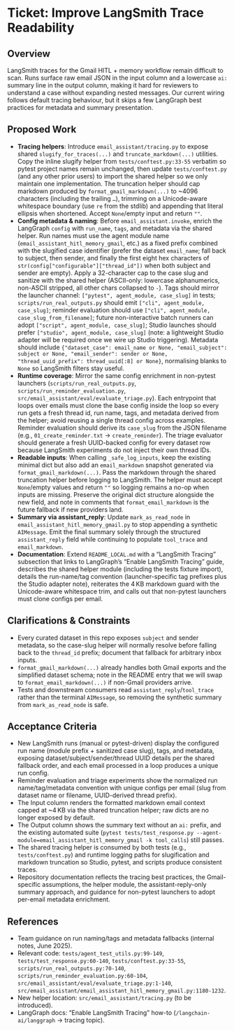 # Ticket: Improve LangSmith Trace Readability

## Overview
LangSmith traces for the Gmail HITL + memory workflow remain difficult to scan. Runs surface raw email JSON in the input column and a lowercase `ai:` summary line in the output column, making it hard for reviewers to understand a case without expanding nested messages. Our current wiring follows default tracing behaviour, but it skips a few LangGraph best practices for metadata and summary presentation.

## Proposed Work
- **Tracing helpers**: Introduce `email_assistant/tracing.py` to expose shared `slugify_for_traces(...)` and `truncate_markdown(...)` utilities. Copy the inline slugify helper from `tests/conftest.py:33-55` verbatim so pytest project names remain unchanged, then update `tests/conftest.py` (and any other prior users) to import the shared helper so we only maintain one implementation. The truncation helper should cap markdown produced by `format_gmail_markdown(...)` to ~4096 characters (including the trailing `…`), trimming on a Unicode-aware whitespace boundary (use `re` from the stdlib) and appending that literal ellipsis when shortened. Accept `None`/empty input and return `""`.
- **Config metadata & naming**: Before `email_assistant.invoke`, enrich the LangGraph `config` with `run_name`, `tags`, and metadata via the shared helper. Run names must use the agent module name (`email_assistant_hitl_memory_gmail`, etc.) as a fixed prefix combined with the slugified case identifier (prefer the dataset `email_name`; fall back to subject, then sender, and finally the first eight hex characters of `str(config["configurable"]["thread_id"])` when both subject and sender are empty). Apply a 32-character cap to the case slug and sanitize with the shared helper (ASCII-only: lowercase alphanumerics, non-ASCII stripped, all other chars collapsed to `-`). Tags should mirror the launcher channel: `["pytest", agent_module, case_slug]` in tests; `scripts/run_real_outputs.py` should emit `["cli", agent_module, case_slug]`; reminder evaluation should use `["cli", agent_module, case_slug_from_filename]`; future non-interactive batch runners can adopt `["script", agent_module, case_slug]`; Studio launches should prefer `["studio", agent_module, case_slug]` (note: a lightweight Studio adapter will be required once we wire up Studio triggering). Metadata should include `{"dataset_case": email_name or None, "email_subject": subject or None, "email_sender": sender or None, "thread_uuid_prefix": thread_uuid[:8] or None}`, normalising blanks to `None` so LangSmith filters stay useful.
- **Runtime coverage**: Mirror the same config enrichment in non-pytest launchers (`scripts/run_real_outputs.py`, `scripts/run_reminder_evaluation.py`, `src/email_assistant/eval/evaluate_triage.py`). Each entrypoint that loops over emails must clone the base config inside the loop so every run gets a fresh thread id, run name, tags, and metadata derived from the helper; avoid reusing a single thread config across examples. Reminder evaluation should derive its `case_slug` from the JSON filename (e.g., `01_create_reminder.txt` → `create_reminder`). The triage evaluator should generate a fresh UUID-backed config for every dataset row because LangSmith experiments do not inject their own thread IDs.
- **Readable inputs**: When calling `_safe_log_inputs`, keep the existing minimal dict but also add an `email_markdown` snapshot generated via `format_gmail_markdown(...)`. Pass the markdown through the shared truncation helper before logging to LangSmith. The helper must accept `None`/empty values and return `""` so logging remains a no-op when inputs are missing. Preserve the original dict structure alongside the new field, and note in comments that `format_email_markdown` is the future fallback if new providers land.
- **Summary via assistant_reply**: Update `mark_as_read_node` in `email_assistant_hitl_memory_gmail.py` to stop appending a synthetic `AIMessage`. Emit the final summary solely through the structured `assistant_reply` field while continuing to populate `tool_trace` and `email_markdown`.
- **Documentation**: Extend `README_LOCAL.md` with a “LangSmith Tracing” subsection that links to LangGraph’s “Enable LangSmith Tracing” guide, describes the shared helper module (including the tests fixture import), details the run-name/tag convention (launcher-specific tag prefixes plus the Studio adapter note), reiterates the 4 KB markdown guard with the Unicode-aware whitespace trim, and calls out that non-pytest launchers must clone configs per email.

## Clarifications & Constraints
- Every curated dataset in this repo exposes `subject` and sender metadata, so the case-slug helper will normally resolve before falling back to the `thread_id` prefix; document that fallback for arbitrary inbox inputs.
- `format_gmail_markdown(...)` already handles both Gmail exports and the simplified dataset schema; note in the README entry that we will swap to `format_email_markdown(...)` if non-Gmail providers arrive.
- Tests and downstream consumers read `assistant_reply`/`tool_trace` rather than the terminal `AIMessage`, so removing the synthetic summary from `mark_as_read_node` is safe.

## Acceptance Criteria
- New LangSmith runs (manual or pytest-driven) display the configured run name (module prefix + sanitized case slug), tags, and metadata, exposing dataset/subject/sender/thread UUID details per the shared fallback order, and each email processed in a loop produces a unique run config.
- Reminder evaluation and triage experiments show the normalized run name/tag/metadata convention with unique configs per email (slug from dataset name or filename, UUID-derived thread prefix).
- The Input column renders the formatted markdown email context capped at ~4 KB via the shared truncation helper; raw dicts are no longer exposed by default.
- The Output column shows the summary text without an `ai:` prefix, and the existing automated suite (`pytest tests/test_response.py --agent-module=email_assistant_hitl_memory_gmail -k tool_calls`) still passes.
- The shared tracing helper is consumed by both tests (e.g., `tests/conftest.py`) and runtime logging paths for slugification and markdown truncation so Studio, pytest, and scripts produce consistent traces.
- Repository documentation reflects the tracing best practices, the Gmail-specific assumptions, the helper module, the assistant-reply-only summary approach, and guidance for non-pytest launchers to adopt per-email metadata enrichment.

## References
- Team guidance on run naming/tags and metadata fallbacks (internal notes, June 2025).
- Relevant code: `tests/agent_test_utils.py:99-149`, `tests/test_response.py:60-140`, `tests/conftest.py:33-55`, `scripts/run_real_outputs.py:70-140`, `scripts/run_reminder_evaluation.py:60-104`, `src/email_assistant/eval/evaluate_triage.py:1-140`, `src/email_assistant/email_assistant_hitl_memory_gmail.py:1180-1232`.
- New helper location: `src/email_assistant/tracing.py` (to be introduced).
- LangGraph docs: “Enable LangSmith Tracing” how-to (`/langchain-ai/langgraph` → tracing topic).
